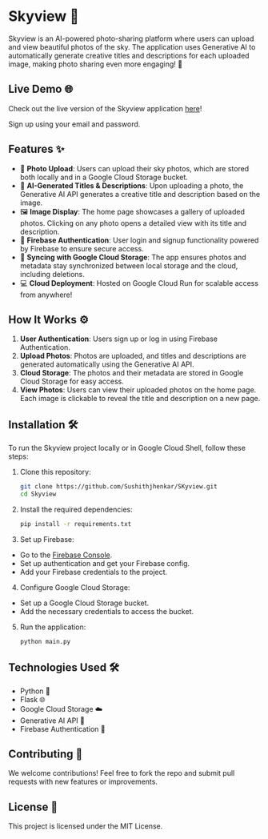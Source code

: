 # Skyview 🌌

Skyview is an AI-powered photo-sharing platform where users can upload and view beautiful photos of the sky. The application uses Generative AI to automatically generate creative titles and descriptions for each uploaded image, making photo sharing even more engaging! 🚀

## Live Demo 🌐

Check out the live version of the Skyview application [here](https://skyviewfinal-40868696838.us-east1.run.app)!

Sign up using your email and password.

## Features ✨

- 🌠 **Photo Upload**: Users can upload their sky photos, which are stored both locally and in a Google Cloud Storage bucket.
- 🤖 **AI-Generated Titles & Descriptions**: Upon uploading a photo, the Generative AI API generates a creative title and description based on the image.
- 🖼️ **Image Display**: The home page showcases a gallery of uploaded photos. Clicking on any photo opens a detailed view with its title and description.
- 🔐 **Firebase Authentication**: User login and signup functionality powered by Firebase to ensure secure access.
- 🔄 **Syncing with Google Cloud Storage**: The app ensures photos and metadata stay synchronized between local storage and the cloud, including deletions.
- 💻 **Cloud Deployment**: Hosted on Google Cloud Run for scalable access from anywhere!

## How It Works ⚙️

1. **User Authentication**: Users sign up or log in using Firebase Authentication.
2. **Upload Photos**: Photos are uploaded, and titles and descriptions are generated automatically using the Generative AI API.
3. **Cloud Storage**: The photos and their metadata are stored in Google Cloud Storage for easy access.
4. **View Photos**: Users can view their uploaded photos on the home page. Each image is clickable to reveal the title and description on a new page.

## Installation 🛠️

To run the Skyview project locally or in Google Cloud Shell, follow these steps:

1. Clone this repository:
   ```bash
   git clone https://github.com/Sushithjhenkar/SKyview.git
   cd Skyview
2. Install the required dependencies:
    ```bash
    pip install -r requirements.txt
3. Set up Firebase:
- Go to the [Firebase Console](https://firebase.google.com/).
- Set up authentication and get your Firebase config.
- Add your Firebase credentials to the project.

4. Configure Google Cloud Storage:
- Set up a Google Cloud Storage bucket.
- Add the necessary credentials to access the bucket.

5. Run the application:
    ```BASH
    python main.py

## Technologies Used 🛠️
- Python 🐍
- Flask 🌐
- Google Cloud Storage ☁️
- Generative AI API 🤖
- Firebase Authentication 🔐

## Contributing 🤝
We welcome contributions! Feel free to fork the repo and submit pull requests with new features or improvements.

## License 📄
This project is licensed under the MIT License.